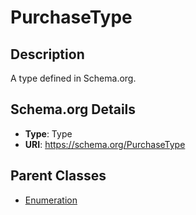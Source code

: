 # PurchaseType

## Description
A type defined in Schema.org.

## Schema.org Details
- **Type**: Type
- **URI**: https://schema.org/PurchaseType

## Parent Classes
- [Enumeration](../Enumeration.md)

